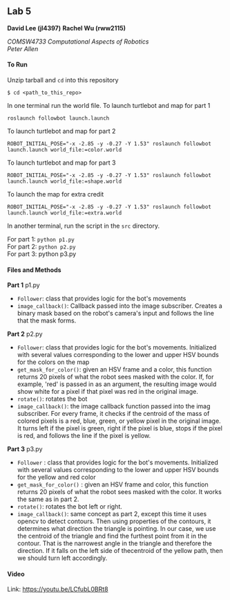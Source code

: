 ## Lab 5
**David Lee (jl4397)**
**Rachel Wu (rww2115)**  

*COMSW4733 Computational Aspects of Robotics*  
*Peter Allen*

#### To Run
Unzip tarball and `cd` into this repository
```
$ cd <path_to_this_repo>
```

In one terminal run the world file. To launch turtlebot and map for part 1
```
roslaunch followbot launch.launch
```

To launch turtlebot and map for part 2
```
ROBOT_INITIAL_POSE="-x -2.85 -y -0.27 -Y 1.53" roslaunch followbot launch.launch world_file:=color.world
```

To launch turtlebot and map for part 3
```
ROBOT_INITIAL_POSE="-x -2.85 -y -0.27 -Y 1.53" roslaunch followbot launch.launch world_file:=shape.world
```

To launch the map for extra credit
```
ROBOT_INITIAL_POSE="-x -2.85 -y -0.27 -Y 1.53" roslaunch followbot launch.launch world_file:=extra.world
```

In another terminal, run the script in the `src` directory.

For part 1: `python p1.py`  
For part 2: `python p2.py`  
For part 3:  python p3.py
#### Files and Methods
**Part 1**
p1.py
- `Follower`: class that provides logic for the bot's movements
- `image_callback()`: Callback passed into the image subscriber. Creates a binary mask based on the robot's camera's input and follows the line that the mask forms.

**Part 2**
p2.py 
- `Follower`: class that provides logic for the bot's movements. Initialized with several values corresponding to the lower and upper HSV bounds for the colors on the map
- `get_mask_for_color()`: given an HSV frame and a color, this function returns 20 pixels of what the robot sees masked with the color. If, for example, 'red' is passed in as an argument, the resulting image would show white for a pixel if that pixel was red in the original image.
- `rotate()`: rotates the bot
- `image_callback()`: the image callback function passed into the imag subscriber. For every frame, it checks if the centroid of the mass of colored pixels is a red, blue, green, or yellow pixel in the original image. It turns left if the pixel is green, right if the pixel is blue, stops if the pixel is red, and follows the line if the pixel is yellow.

**Part 3**
p3.py
- `Follower` : class that provides logic for the bot's movements. Initialized with several values corresponding to the lower and upper HSV bounds for the yellow and red color
- `get_mask_for_color()` : given an HSV frame and color, this function returns 20 pixels of what the robot sees masked with the color. It works the same as in part 2.
- `rotate()`: rotates the bot left or right. 
- `image_callback()`: same concept as part 2, except this time it uses opencv to detect contours. Then using properties of the contours, it determines what direction the triangle is pointing. In our case, we use the centroid of the triangle and find the furthest point from it in the contour. That is the narrowest angle in the triangle and therefore the direction. If it falls on the left side of thecentroid of the yellow path, then we should turn left accordingly. 

#### Video
Link: https://youtu.be/LCfubL0BRt8 
